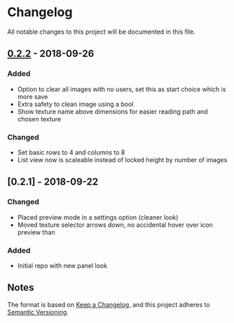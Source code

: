 # Changelog
All notable changes to this project will be documented in this file.

## [0.2.2] - 2018-09-26
### Added
- Option to clear all images with no users, set this as start choice which is more save
- Extra safety to clean image using a bool
- Show texture name above dimensions for easier reading path and chosen texture

### Changed
- Set basic rows to 4 and columns to 8
- List view now is scaleable instead of locked height by number of images

## [0.2.1] - 2018-09-22
### Changed
- Placed preview mode in a settings option (cleaner look)
- Moved texture selector arrows down, no accidental hover over icon preview than

### Added
- Initial repo with new panel look
## Notes
The format is based on [Keep a Changelog](https://keepachangelog.com/en/1.0.0/),
and this project adheres to [Semantic Versioning](https://semver.org/spec/v2.0.0.html).
<!--### Official Rigify Info-->

[0.2.2]:https://github.com/schroef/Extra-Image-List/releases/tag/v0.2.2
